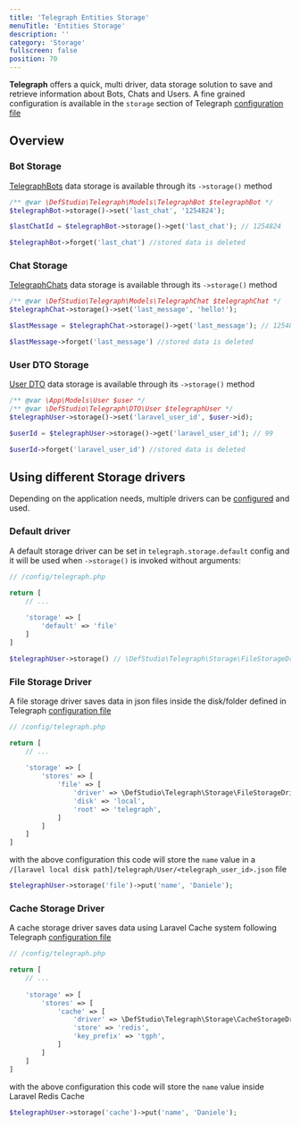 ```yaml
---
title: 'Telegraph Entities Storage'
menuTitle: 'Entities Storage'
description: ''
category: 'Storage'
fullscreen: false 
position: 70
---
```


**Telegraph** offers a quick, multi driver, data storage solution to save and retrieve information about Bots, Chats and Users. A fine grained configuration is available in the `storage` section of Telegraph [configuration file](installation#configuration) 

## Overview

### Bot Storage

[TelegraphBots](models/telegraph-bot) data storage is available through its `->storage()` method  

```php
/** @var \DefStudio\Telegraph\Models\TelegraphBot $telegraphBot */
$telegraphBot->storage()->set('last_chat', '1254824');

$lastChatId = $telegraphBot->storage()->get('last_chat'); // 1254824

$telegraphBot->forget('last_chat') //stored data is deleted
```

### Chat Storage

[TelegraphChats](models/telegraph-chat) data storage is available through its `->storage()` method  

```php
/** @var \DefStudio\Telegraph\Models\TelegraphChat $telegraphChat */
$telegraphChat->storage()->set('last_message', 'hello!');

$lastMessage = $telegraphChat->storage()->get('last_message'); // 1254824

$lastMessage->forget('last_message') //stored data is deleted
```

### User DTO Storage

[User DTO](webhooks/dto#defstudio-telegraph-dto-user) data storage is available through its `->storage()` method  

```php
/** @var \App\Models\User $user */
/** @var \DefStudio\Telegraph\DTO\User $telegraphUser */
$telegraphUser->storage()->set('laravel_user_id', $user->id);

$userId = $telegraphUser->storage()->get('laravel_user_id'); // 99

$userId->forget('laravel_user_id') //stored data is deleted
```

## Using different Storage drivers

Depending on the application needs, multiple drivers can be [configured](installation#configuration) and used. 

### Default driver

A default storage driver can be set in `telegraph.storage.default` config and it will be used when `->storage()` is invoked without arguments:

```php
// /config/telegraph.php

return [
    // ...
    
    'storage' => [
        'default' => 'file'
    ]
]
```

```php
$telegraphUser->storage() // \DefStudio\Telegraph\Storage\FileStorageDriver
```

### File Storage Driver

A file storage driver saves data in json files inside the disk/folder defined in Telegraph [configuration file](installation#configuration)

```php
// /config/telegraph.php

return [
    // ...
    
    'storage' => [
        'stores' => [
            'file' => [
                'driver' => \DefStudio\Telegraph\Storage\FileStorageDriver::class,
                'disk' => 'local',
                'root' => 'telegraph',
            ]
        ]       
    ]
]
```

with the above configuration this code will store the `name`
value in a `/[laravel local disk path]/telegraph/User/<telegraph_user_id>.json` file

```php
$telegraphUser->storage('file')->put('name', 'Daniele');
```


### Cache Storage Driver

A cache storage driver saves data using Laravel Cache system following Telegraph [configuration file](installation#configuration)

```php
// /config/telegraph.php

return [
    // ...
    
    'storage' => [
        'stores' => [
            'cache' => [
                'driver' => \DefStudio\Telegraph\Storage\CacheStorageDriver::class,
                'store' => 'redis',
                'key_prefix' => 'tgph',
            ]
        ]       
    ]
]
```

with the above configuration this code will store the `name`
value inside Laravel Redis Cache

```php
$telegraphUser->storage('cache')->put('name', 'Daniele');
```
